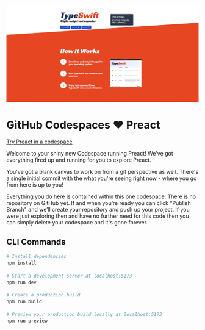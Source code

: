 ![Banner](docs/banner.png)

# GitHub Codespaces ♥️ Preact

[Try Preact in a codespace](https://github.com/codespaces/new?template=preact)

Welcome to your shiny new Codespace running Preact! We've got everything fired up and running for you to explore Preact.

You've got a blank canvas to work on from a git perspective as well. There's a single initial commit with the what you're seeing right now - where you go from here is up to you!

Everything you do here is contained within this one codespace. There is no repository on GitHub yet. If and when you’re ready you can click "Publish Branch" and we’ll create your repository and push up your project. If you were just exploring then and have no further need for this code then you can simply delete your codespace and it's gone forever.

## CLI Commands

```bash
# Install dependencies
npm install

# Start a development server at localhost:5173
npm run dev

# Create a production build
npm run build

# Preview your production build locally at localhost:5173
npm run preview
```
